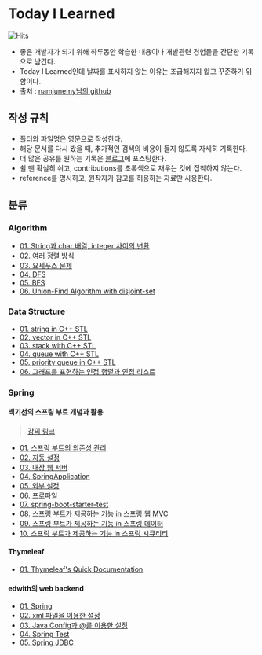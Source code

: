 # Today I Learned

[![Hits](https://hits.seeyoufarm.com/api/count/incr/badge.svg?url=https://github.com/96glory/TIL)](https://hits.seeyoufarm.com)

* 좋은 개발자가 되기 위해 하루동안 학습한 내용이나 개발관련 경험들을 간단한 기록으로 남긴다.
* Today I Learned인데 날짜를 표시하지 않는 이유는 조급해지지 않고 꾸준하기 위함이다.
* 출처 : [namjunemy님의 github](https://github.com/namjunemy/TIL)

## 작성 규칙

* 폴더와 파일명은 영문으로 작성한다.
* 해당 문서를 다시 봤을 때, 추가적인 검색의 비용이 들지 않도록 자세히 기록한다.
* 더 많은 공유를 원하는 기록은 [블로그](http://96glory.tistory.com/)에 포스팅한다.
* 쉴 땐 확실히 쉬고, contributions를 초록색으로 채우는 것에 집착하지 않는다.
* reference를 명시하고, 원작자가 참고를 허용하는 자료만 사용한다.

## 분류
### Algorithm
* [01. String과 char 배열, integer 사이의 변환](https://github.com/96glory/TIL/blob/master/Algorithm/01string-char-int-conversion.md)
* [02. 여러 정렬 방식](https://github.com/96glory/TIL/blob/master/Algorithm/02sort.md)
* [03. 요세푸스 문제](https://github.com/96glory/TIL/blob/master/Algorithm/03josephus-problem.md)
* [04. DFS](https://github.com/96glory/TIL/blob/master/Algorithm/04dfs.md)
* [05. BFS](https://github.com/96glory/TIL/blob/master/Algorithm/05bfs.md)
* [06. Union-Find Algorithm with disjoint-set](https://github.com/96glory/TIL/blob/master/Algorithm/07union-find.md)

### Data Structure
* [01. string in C++ STL](https://github.com/96glory/TIL/blob/master/DataStructure/01string.md)
* [02. vector in C++ STL](https://github.com/96glory/TIL/blob/master/DataStructure/02vector.md)
* [03. stack with C++ STL](https://github.com/96glory/TIL/blob/master/DataStructure/03stack.md)
* [04. queue with C++ STL](https://github.com/96glory/TIL/blob/master/DataStructure/04queue.md)
* [05. priority queue in C++ STL](https://github.com/96glory/TIL/blob/master/DataStructure/05priority-queue.md)
* [06. 그래프를 표현하는 인접 행렬과 인접 리스트](https://github.com/96glory/TIL/blob/master/DataStructure/06graph-expression.md)

### Spring
#### 백기선의 스프링 부트 개념과 활용
> [강의 링크](https://www.inflearn.com/course/%EC%8A%A4%ED%94%84%EB%A7%81%EB%B6%80%ED%8A%B8/)
* [01. 스프링 부트의 의존성 관리](https://github.com/96glory/TIL/blob/master/Spring/whiteship-spring-boot/01dependency-management.md)
* [02. 자동 설정](https://github.com/96glory/TIL/blob/master/Spring/whiteship-spring-boot/02auto-configuration.md)
* [03. 내장 웹 서버](https://github.com/96glory/TIL/blob/master/Spring/whiteship-spring-boot/03embedded-web-server.md)
* [04. SpringApplication](https://github.com/96glory/TIL/blob/master/Spring/whiteship-spring-boot/04SpringApplication.md)
* [05. 외부 설정](https://github.com/96glory/TIL/blob/master/Spring/whiteship-spring-boot/05external-config.md)
* [06. 프로파일](https://github.com/96glory/TIL/blob/master/Spring/whiteship-spring-boot/06profile.md)
* [07. spring-boot-starter-test](https://github.com/96glory/TIL/blob/master/Spring/whiteship-spring-boot/07spring-boot-starter-test.md)
* [08. 스프링 부트가 제공하는 기능 in 스프링 웹 MVC](https://github.com/96glory/TIL/blob/master/Spring/whiteship-spring-boot/08spring-web-mvc.md)
* [09. 스프링 부트가 제공하는 기능 in 스프링 데이터](https://github.com/96glory/TIL/blob/master/Spring/whiteship-spring-boot/09spring-data.md)
* [10. 스프링 부트가 제공하는 기능 in 스프링 시큐리티](https://github.com/96glory/TIL/blob/master/Spring/whiteship-spring-boot/10spring-security.md)

#### Thymeleaf
* [01. Thymeleaf's Quick Documentation](https://github.com/96glory/TIL/blob/master/Spring/whiteship-spring-boot/08-1thymeleaf.md)

#### edwith의 web backend
* [01. Spring](https://github.com/96glory/TIL/blob/master/Spring/edwith-web-back-end/web-app-reservation-service/01spring-core.md)
* [02. xml 파일을 이용한 설정](https://github.com/96glory/TIL/blob/master/Spring/edwith-web-back-end/web-app-reservation-service/02xml.md)
* [03. Java Config과 @를 이용한 설정](https://github.com/96glory/TIL/blob/master/Spring/edwith-web-back-end/web-app-reservation-service/03JavaConfig.md)
* [04. Spring Test](https://github.com/96glory/TIL/blob/master/Spring/edwith-web-back-end/web-app-reservation-service/04spring-test.md)
* [05. Spring JDBC](https://github.com/96glory/TIL/blob/master/Spring/edwith-web-back-end/web-app-reservation-service/05spring-JDBC.md)
